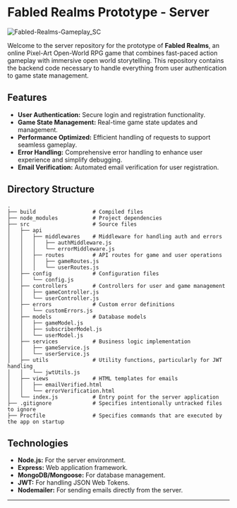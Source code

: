 # Fabled Realms Prototype - Server

![Fabled-Realms-Gameplay_SC](https://i.imgur.com/O8DoGu1.png)

Welcome to the server repository for the prototype of **Fabled Realms**, an online Pixel-Art Open-World RPG game that combines fast-paced action gameplay with immersive open world storytelling. This repository contains the backend code necessary to handle everything from user authentication to game state management.

## Features

- **User Authentication:** Secure login and registration functionality.
- **Game State Management:** Real-time game state updates and management.
- **Performance Optimized:** Efficient handling of requests to support seamless gameplay.
- **Error Handling:** Comprehensive error handling to enhance user experience and simplify debugging.
- **Email Verification:** Automated email verification for user registration.

## Directory Structure

```
.
├── build                  # Compiled files
├── node_modules           # Project dependencies
├── src                    # Source files
│   ├── api
│   │   ├── middlewares    # Middleware for handling auth and errors
│   │   │   ├── authMiddleware.js
│   │   │   └── errorMiddleware.js
│   │   ├── routes         # API routes for game and user operations
│   │   │   ├── gameRoutes.js
│   │   │   └── userRoutes.js
│   ├── config             # Configuration files
│   │   └── config.js
│   ├── controllers        # Controllers for user and game management
│   │   ├── gameController.js
│   │   └── userController.js
│   ├── errors             # Custom error definitions
│   │   └── customErrors.js
│   ├── models             # Database models
│   │   ├── gameModel.js
│   │   ├── subscriberModel.js
│   │   └── userModel.js
│   ├── services           # Business logic implementation
│   │   ├── gameService.js
│   │   └── userService.js
│   ├── utils              # Utility functions, particularly for JWT handling
│   │   └── jwtUtils.js
│   ├── views              # HTML templates for emails
│   │   ├── emailVerified.html
│   │   └── errorVerification.html
│   └── index.js           # Entry point for the server application
├── .gitignore             # Specifies intentionally untracked files to ignore
├── Procfile               # Specifies commands that are executed by the app on startup
```

## Technologies

- **Node.js:** For the server environment.
- **Express:** Web application framework.
- **MongoDB/Mongoose:** For database management.
- **JWT:** For handling JSON Web Tokens.
- **Nodemailer:** For sending emails directly from the server.

---
